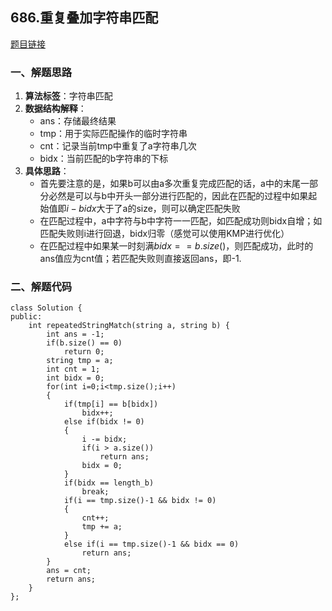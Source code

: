 ## 686.重复叠加字符串匹配
[题目链接](https://leetcode-cn.com/problems/repeated-string-match/)
### 一、解题思路
1. **算法标签**：字符串匹配
2. **数据结构解释**：
    * ans：存储最终结果
    * tmp：用于实际匹配操作的临时字符串
    * cnt：记录当前tmp中重复了a字符串几次
    * bidx：当前匹配的b字符串的下标
3. **具体思路**：
    * 首先要注意的是，如果b可以由a多次重复完成匹配的话，a中的末尾一部分必然是可以与b中开头一部分进行匹配的，因此在匹配的过程中如果起始值即$i - bidx$大于了a的size，则可以确定匹配失败
    * 在匹配过程中，a中字符与b中字符一一匹配，如匹配成功则bidx自增；如匹配失败则i进行回退，bidx归零（感觉可以使用KMP进行优化）
    * 在匹配过程中如果某一时刻满$bidx == b.size()$，则匹配成功，此时的ans值应为cnt值；若匹配失败则直接返回ans，即-1.
### 二、解题代码

```C++{.line-numbers}
class Solution {
public:
    int repeatedStringMatch(string a, string b) {
        int ans = -1;
        if(b.size() == 0)
            return 0;
        string tmp = a;
        int cnt = 1;
        int bidx = 0;
        for(int i=0;i<tmp.size();i++)
        {
            if(tmp[i] == b[bidx])
                bidx++;
            else if(bidx != 0)
            {
                i -= bidx;
                if(i > a.size())
                    return ans;
                bidx = 0;
            }   
            if(bidx == length_b)
                break;
            if(i == tmp.size()-1 && bidx != 0)
            {
                cnt++;
                tmp += a;
            }
            else if(i == tmp.size()-1 && bidx == 0)
                return ans;
        }
        ans = cnt;
        return ans;
    }
};
```